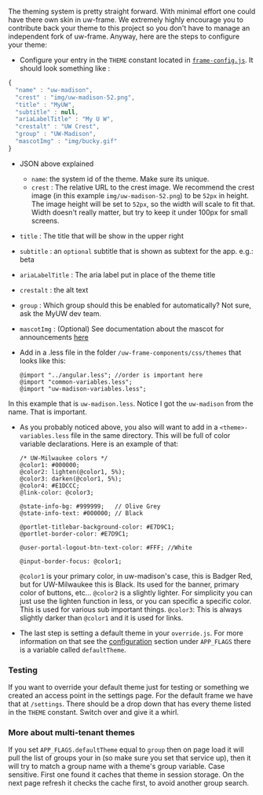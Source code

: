 The theming system is pretty straight forward. With minimal effort one could have there own skin in uw-frame. We extremely highly encourage you to contribute back your theme to this project so you don't have to manage an independent fork of uw-frame. Anyway, here are the steps to configure your theme:

+ Configure your entry in the `THEME` constant located in [`frame-config.js`](https://github.com/UW-Madison-DoIT/uw-frame/blob/master/uw-frame-components/js/frame-config.js). It should look something like :

```javascript
{
  "name" : "uw-madison",
  "crest" : "img/uw-madison-52.png",
  "title" : "MyUW",
  "subtitle" : null,
  "ariaLabelTitle" : "My U W",
  "crestalt" : "UW Crest",
  "group" : "UW-Madison",
  "mascotImg" : "img/bucky.gif"
}
```
+ JSON above explained
  + `name`: the system id of the theme. Make sure its unique.
  + `crest` : The relative URL to the crest image. We recommend the crest image (in this example `img/uw-madison-52.png`) to be `52px` in height.  The image height will be set to `52px`, so the width will scale to fit that. Width doesn't really matter, but try to keep it under 100px for small screens.
 + `title` : The title that will be show in the upper right
 + `subtitle` : an `optional` subtitle that is shown as subtext for the app. e.g.: beta
 + `ariaLabelTitle` : The aria label put in place of the theme title
 + `crestalt` : the alt text
 + `group` : Which group should this be enabled for automatically? Not sure, ask the MyUW dev team.
 + `mascotImg` : (Optional) See documentation about the mascot for announcements [here](#/md/announcements)

+ Add in a <theme-name>.less file in the folder `/uw-frame-components/css/themes` that looks like this:

  ```less
  @import "../angular.less"; //order is important here
  @import "common-variables.less";
  @import "uw-madison-variables.less";
  ```

In this example that is `uw-madison.less`. Notice I got the `uw-madison` from the name. That is important.

+ As you probably noticed above, you also will want to add in a `<theme>-variables.less` file in the same directory. This will be full of color variable declarations. Here is an example of that:

  ```
  /* UW-Milwaukee colors */
  @color1: #000000;         
  @color2: lighten(@color1, 5%);
  @color3: darken(@color1, 5%);
  @color4: #E1DCCC;
  @link-color: @color3;

  @state-info-bg: #999999;   // Olive Grey
  @state-info-text: #000000; // Black

  @portlet-titlebar-background-color: #E7D9C1;
  @portlet-border-color: #E7D9C1;

  @user-portal-logout-btn-text-color: #FFF; //White

  @input-border-focus: @color1;
  ```

  `@color1` is your primary color, in uw-madison's case, this is Badger Red, but for UW-Milwaukee this is Black. Its used for the banner, primary color of buttons, etc... `@color2` is a slightly lighter. For simplicity you can just use the lighten function in less, or you can specific a specific color. This is used for various sub important things. `@color3`: This is always slightly darker than `@color1` and it is used for links.

+ The last step is setting a default theme in your `override.js`. For more information on that see the [configuration](#/md/configuration) section under `APP_FLAGS` there is a variable called `defaultTheme`.


### Testing
If you want to override your default theme just for testing or something we created an access point in the settings page. For the default frame we have that at `/settings`. There should be a drop down that has every theme listed in the `THEME` constant. Switch over and give it a whirl.

### More about multi-tenant themes
If you set `APP_FLAGS.defaultTheme` equal to `group` then on page load it will pull the list of groups your in (so make sure you set that service up), then it will try to match a group name with a theme's group variable. Case sensitive. First one found it caches that theme in session storage. On the next page refresh it checks the cache first, to avoid another group search.
